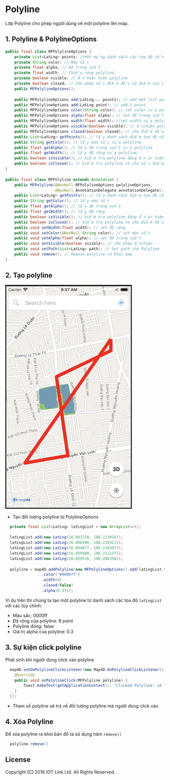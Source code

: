 # Polyline
Lớp Polyline cho phép người dùng vẽ một polyline lên map.

## 1. Polyline & PolylineOptions
```java
public final class MFPolylineOptions {
    private List<LatLng> points; //Một mảng danh sách các toạ độ cần vẽ polyline lên map.
    private String color; // Màu sắc
    private float alpha; // Độ trong suốt
    private float width; // Chiều rộng polyline
    private boolean visible; // Ẩn hoặc hiện polyline
    private boolean closed; // Cho phép nối điểm đầu và điểm cuối lại với nhau.
    public MFPolylineOptions();
    
    public MFPolylineOptions add(LatLng... points); // add một list points
    public MFPolylineOptions add(LatLng point); // add 1 point
    public MFPolylineOptions color(String color); // set color của polyline
    public MFPolylineOptions alpha(float alpha); // set độ trong suốt
    public MFPolylineOptions width(float width); //set width của polyline
    public MFPolylineOptions visible(boolean visible); // ẩn/hiện polyline
    public MFPolylineOptions closed(boolean closed); // cho điểm đầu nối điểm cuối 
    public List<LatLng> getPoints(); // lấy danh sách điểm tọa độ cần vẽ của polyline
    public String getColor(); // lấy màu sắc của polyline
    public float getAlpha(); // lấy độ trong suốt của polyline
    public float getWidth(); // lấy độ rộng của polyline;
    public boolean isVisible(); // kiểm tra polyline đang ẩn or hiện
    public boolean isClosed(); // kiểm tra polyline có cho nối điểm đầu với điểm cuối
}

public final class MFPolyline extends Annotation {
    public MFPolyline(@NonNull MFPolylineOptions polylineOptions,
                      @NonNull AnnotationDelegate annotationDelegate); // khởi tạp polyline từ MFPolylineOptions
    public List<LatLng> getPoints(); // lấy danh sách điểm tọa độ cần vẽ của polyline
    public String getColor(); // lấy màu sắc
    public float getAlpha(); // lấy độ trong suốt
    public float getWidth(); // lấy độ rộng
    public boolean isVisible(); // kiểm tra polyline đang ẩn or hiện
    public boolean isClosed(); // kiểm tra polyline có cho điểm đầu nối điểm cuối ko
    public void setWidth(float width); // set độ rộng
    public void setColor(@NonNull String color); // set màu sắc
    public void setAlpha(float alpha); // set độ trong suốt
    public void setVisible(boolean visible); // cho phép ẩn/hiện
    public void setPath(List<LatLng> path); // Set path cho Polyline
    public void remove(); // Remove polyline ra khoi map
}
```

## 2. Tạo polyline

![CocoaPods](../resources/4-polyline.png)

- Tạo đối tượng polyline từ PolylineOptions

```java
  private final List<LatLng> latLngList = new ArrayList<>();

  latLngList.add(new LatLng(16.067218, 108.213916));
  latLngList.add(new LatLng(16.066496, 108.210311));
  latLngList.add(new LatLng(16.064877, 108.210397));
  latLngList.add(new LatLng(16.059980, 108.211137));
  latLngList.add(new LatLng(16.059516, 108.208358));

  polyline = map4D.addPolyline(new MFPolylineOptions().add(latLngList.toArray(new LatLng[latLngList.size()]))
                .color("#0000ff")
                .width(8)
                .closed(false)
                .alpha(0.3f));
```
Ví dụ trên thì chúng ta tạo một polyline từ danh sách các tọa độ `latLngList` với các tùy chỉnh:
* Màu sắc: 0000ff
* Độ rộng của polyline: 8 point
* Polyline đóng: false
* Giá trị alpha của polyline: 0.3

## 3. Sự kiện click polyline

Phát sinh khi người dùng click vào polyline

```java
  map4D.setOnPolylineClickListener(new Map4D.OnPolylineClickListener() {
    @Override
    public void onPolylineClick(MFPolyline polyline) {
        Toast.makeText(getApplicationContext(), "clicked Polyline: id " + polyline.getId(), Toast.LENGTH_SHORT).show();
    }
  });
```

* Tham số polyline sẽ trả về đối tượng polyline mà người dùng click vào

## 4. Xóa Polyline

Để xóa polyline ra khỏi bản đồ ta sử dụng hàm `remove()`

```java
  polyline.remove()
```

License
-------

Copyright (C) 2016 IOT Link Ltd. All Rights Reserved.
